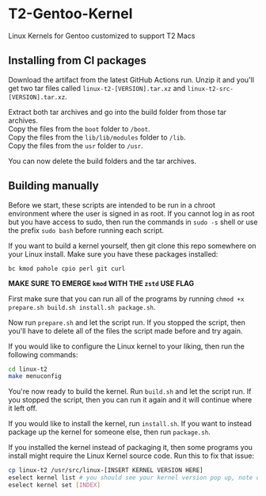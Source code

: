 # T2-Gentoo-Kernel

Linux Kernels for Gentoo customized to support T2 Macs

## Installing from CI packages

Download the artifact from the latest GitHub Actions run. Unzip it and you'll get two tar files called `linux-t2-[VERSION].tar.xz` and `linux-t2-src-[VERSION].tar.xz`.

Extract both tar archives and go into the build folder from those tar archives. \
Copy the files from the `boot` folder to `/boot`. \
Copy the files from the `lib/lib/modules` folder to `/lib`. \
Copy the files from the `usr` folder to `/usr`. 

You can now delete the build folders and the tar archives.

## Building manually

Before we start, these scripts are intended to be run in a chroot environment where the user is signed in as root. If you cannot log in as root but you have access to sudo, then run the commands in `sudo -s` shell or use the prefix `sudo bash` before running each script.

If you want to build a kernel yourself, then git clone this repo somewhere on your Linux install.
Make sure you have these packages installed:

```text
bc kmod pahole cpio perl git curl
```

**MAKE SURE TO EMERGE `kmod` WITH THE `zstd` USE FLAG**

First make sure that you can run all of the programs by running `chmod +x prepare.sh build.sh install.sh package.sh`.

Now run `prepare.sh` and let the script run. If you stopped the script, then you'll have to delete all of the files the script made before and try again.

If you would like to configure the Linux kernel to your liking, then run the following commands:

```bash
cd linux-t2
make menuconfig
```

You're now ready to build the kernel. Run `build.sh` and let the script run. If you stopped the script, then you can run it again and it will continue where it left off.

If you would like to install the kernel, run `install.sh`. If you want to instead package up the kernel for someone else, then run `package.sh`.

If you installed the kernel instead of packaging it, then some programs you install might require the Linux Kernel source code. Run this to fix that issue:

```bash
cp linux-t2 /usr/src/linux-[INSERT KERNEL VERSION HERE]
eselect kernel list # you should see your kernel version pop up, note down the index number
eselect kernel set [INDEX]
```

